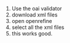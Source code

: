 1. Use the oai validator
2. download xml files
3. open openrefine
4. select all the xml files
5. this works good.